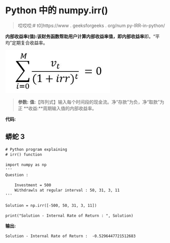 # Python 中的 numpy.irr()

> 哎哎哎:# t0]https://www . geeksforgeeks . org/num py-IRR-in-python/

**内部收益率(值):**该财务函数帮助用户计算内部收益率值，即**内部收益率**即。“平均”定期复合收益率。

![](img/816fbc5a1efcfd4d8110975446baf0d0.png)

> **参数:**
> **值:**【阵列式】输入每个时间段的现金流。净“存款”为负，净“取款”为正
> **收益:**周期输入值的内部收益率。

**代码:**

## 蟒蛇 3

```
# Python program explaining
# irr() function

import numpy as np
'''
Question :

    Investment = 500
    Withdrawls at regular interval : 50, 31, 3, 11
'''

Solution = np.irr([-500, 50, 31, 3, 11])

print("Solution - Internal Rate of Return : ", Solution)
```

**输出:**

```
Solution - Internal Rate of Return :  -0.5296447721512683 
```